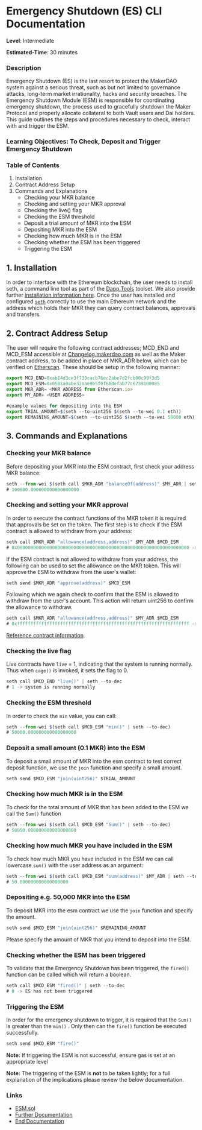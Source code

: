 # Emergency Shutdown (ES) CLI Documentation

**Level**: Intermediate

**Estimated-Time**: 30 minutes

### Description

Emergency Shutdown (ES) is the last resort to protect the MakerDAO system against a serious threat, such as but not limited to governance attacks, long-term market irrationality, hacks and security breaches. The Emergency Shutdown Module (ESM) is responsible for coordinating emergency shutdown, the process used to gracefully shutdown the Maker Protocol and properly allocate collateral to both Vault users and Dai holders. This guide outlines the steps and procedures necessary to check, interact with and trigger the ESM.

### **Learning Objectives:** To Check, Deposit and Trigger Emergency Shutdown

### Table of Contents

1. Installation
2. Contract Address Setup
3. Commands and Explanations
    * Checking your MKR balance
    * Checking and setting your MKR approval
    * Checking the live() flag
    * Checking the ESM threshold
    * Deposit a trial amount of MKR into the ESM
    * Depositing MKR into the ESM
    * Checking how much MKR is in the ESM
    * Checking whether the ESM has been triggered
    * Triggering the ESM

## 1. Installation

In order to interface with the Ethereum blockchain, the user needs to install seth, a command line tool as part of the [Dapp.Tools](https://dapp.tools/) toolset. We also provide further [installation information here](https://github.com/makerdao/developerguides/blob/master/devtools/seth/seth-guide-01/seth-guide-01.md). Once the user has installed and configured [`seth`](https://dapp.tools/) correctly to use the main Ethereum network and the address which holds their MKR they can query contract balances, approvals and transfers.

## 2. Contract Address Setup

The user will require the following contract addresses; MCD_END and MCD_ESM accessible at [Changelog.makerdao.com](https://changelog.makerdao.com) as well as the Maker contract address, to be added in place of MKR_ADR below, which can be verified on [Etherscan](https://etherscan.io/token/0x9f8f72aa9304c8b593d555f12ef6589cc3a579a2). These should be setup in the following manner:

```javascript
export MCD_END=0xab14d3ce3f733cacb76ec2abe7d2fcb00c99f3d5
export MCD_ESM=0x0581a0abe32aae9b5f0f68defab77c6759100085
export MKR_ADR= <MKR ADDRESS from Etherscan.io>
export MY_ADR= <USER ADDRESS>
    
#example values for depositing into the ESM
export TRIAL_AMOUNT=$(seth --to-uint256 $(seth --to-wei 0.1 eth))
export REMAINING_AMOUNT=$(seth --to-uint256 $(seth --to-wei 50000 eth))
```

## 3. Commands and Explanations

### Checking your MKR balance

Before depositing your MKR into the ESM contract, first check your address MKR balance:

```javascript
seth --from-wei $(seth call $MKR_ADR "balanceOf(address)" $MY_ADR | seth --to-dec)
# 100000.000000000000000000 
```

### Checking and setting your MKR approval

In order to execute the contract functions of the MKR token it is required that approvals be set on the token. The first step is to check if the ESM contract is allowed to withdraw from your address:

```javascript
seth call $MKR_ADR "allowance(address,address)" $MY_ADR $MCD_ESM
# 0x0000000000000000000000000000000000000000000000000000000000000000 -> not allowed
```

If the ESM contract is not allowed to withdraw from your address, the following can be used to set the allowance on the MKR token. This will approve the ESM to withdraw from the user's wallet:

```javascript
seth send $MKR_ADR "approve(address)" $MCD_ESM
```

Following which we again check to confirm that the ESM is allowed to withdraw from the user's account. This action will return uint256 to confirm the allowance to withdraw.

```javascript
seth call $MKR_ADR "allowance(address,address)" $MY_ADR $MCD_ESM
# 0xffffffffffffffffffffffffffffffffffffffffffffffffffffffffffffffff -> allowed
```

[Reference contract information](https://github.com/dapphub/ds-token/blob/cee36a14685b3f93ffa0332853d3fcd943fe96a5/src/token.sol#L36).

### Checking the live flag

Live contracts have `live` = 1, indicating that the system is running normally. Thus when `cage()` is invoked, it sets the flag to 0.

```javascript
seth call $MCD_END "live()" | seth --to-dec
# 1 -> system is running normally
```

### Checking the ESM threshold

In order to check the `min` value, you can call:

```javascript
seth --from-wei $(seth call $MCD_ESM "min()" | seth --to-dec)
# 50000.000000000000000000
```

### Deposit a small amount (0.1 MKR) into the ESM

To deposit a small amount of MKR into the esm contract to test correct deposit function, we use the `join` function and specify a small amount.

```javascript
seth send $MCD_ESM "join(uint256)" $TRIAL_AMOUNT 
```

### Checking how much MKR is in the ESM

To check for the total amount of MKR that has been added to the ESM we call the `Sum()` function

```javascript
seth --from-wei $(seth call $MCD_ESM "Sum()" | seth --to-dec)
# 50050.000000000000000000
```

### Checking how much MKR you have included in the ESM

To check how much MKR you have included in the ESM we can call lowercase `sum()`  with the user address as an argument:

```javascript
seth --from-wei $(seth call $MCD_ESM "sum(address)" $MY_ADR | seth --to-dec)
# 50.000000000000000000
```

### Depositing e.g. 50,000 MKR into the ESM

To deposit MKR into the esm contract we use the `join` function and specify the amount.

```javascript
seth send $MCD_ESM "join(uint256)" $REMAINING_AMOUNT 
```

Please specify the amount of MKR that you intend to deposit into the ESM.

### Checking whether the ESM has been triggered

To validate that the Emergency Shutdown has been triggered, the `fired()` function can be called which will return a boolean.

```javascript
seth call $MCD_ESM "fired()" | seth --to-dec
# 0 -> ES has not been triggered
```

### Triggering the ESM

In order for the emergency shutdown to trigger, it is required that the `Sum()` is greater than the `min()` . Only then can the `fire()` function be executed successfully.

```javascript
seth send $MCD_ESM "fire()"
```

**Note:** If triggering the ESM is not successful, ensure gas is set at an appropriate level

**Note:** The triggering of the ESM is **not** to be taken lightly; for a full explanation of the implications please review the below documentation.

### Links

- [ESM.sol](https://github.com/makerdao/esm/blob/master/src/ESM.sol)
- [Further Documentation](https://docs.makerdao.com/smart-contract-modules/emergency-shutdown-module)
- [End Documentation](https://docs.makerdao.com/smart-contract-modules/shutdown/end-detailed-documentation)
